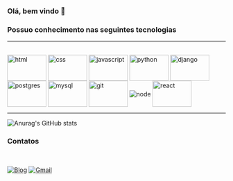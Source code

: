 ### Olá, bem vindo 🫡


### Possuo conhecimento nas seguintes tecnologias
<hr>

<div style="display: inline_block"><br>
  <img align="center" alt="html" height="60" width="90"  src="https://icongr.am/devicon/html5-original.svg?size=128&color=currentColor">
  <img align="center" alt="css"  height="60" width="90" src="https://icongr.am/devicon/css3-original.svg?size=128&color=currentColor">
  <img align="center" alt="javascript"  height="60" width="90" src="https://icongr.am/devicon/javascript-original.svg?size=128&color=currentColor">
  <img align="center" alt="python"  height="60" width="90" height="60" width="90" src="https://icongr.am/devicon/python-original.svg?size=128&color=currentColor">
  <img align="center" alt="django"  height="60" width="90"src="https://icongr.am/devicon/django-original.svg?size=128&color=currentColor">
  <img align="center" alt="postgres"  height="60" width="90" src="https://icongr.am/devicon/postgresql-original.svg?size=128&color=currentColor">
  <img align="center" alt="mysql" height="60" width="90" src="https://icongr.am/devicon/mysql-original-wordmark.svg?size=128&color=currentColor">
  <img align="center" alt="git"  height="60" width="90" src="https://icongr.am/devicon/git-original.svg?size=128&color=currentColor">
  <img align="center" alt="node" src="https://img.shields.io/badge/Node.js-43853D?style=for-the-badge&logo=node.js&logoColor=white">
  <img align="center" alt="react" height="60" width="90" src="https://icongr.am/devicon/react-original-wordmark.svg?size=128&color=currentColor">
</div>
<hr>


![Anurag's GitHub stats](https://github-readme-stats.vercel.app/api?username=santosUlisses&show_icons=true&theme=dark)




### Contatos 

<br>

[![Blog](https://img.shields.io/badge/LinkedIn-0077B5?style=for-the-badge&logo=linkedin&logoColor=white
)](https://www.linkedin.com/in/ulisses-santos-t3/)
[![Gmail](https://img.shields.io/badge/Microsoft_Outlook-0078D4?style=for-the-badge&logo=microsoft-outlook&logoColor=white)](mailto:ulisses.gc@hotmail.com)






